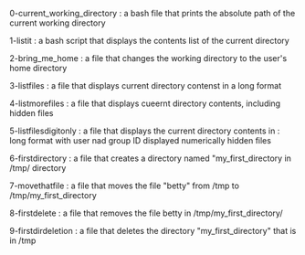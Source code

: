 0-current_working_directory : a bash file that prints the absolute path of the current working directory

1-listit : a bash script that displays the contents list of the current directory

2-bring_me_home : a file that changes the working directory to the user's home directory

3-listfiles : a file that displays current directory contenst in a long format

4-listmorefiles : a file that displays cueernt directory contents, including hidden files

5-listfilesdigitonly : a file that displays the current directory contents in : 
	long format
	with user nad group ID displayed numerically
	hidden files

6-firstdirectory : a file that creates a directory named "my_first_directory in /tmp/ directory

7-movethatfile : a file that moves the file "betty" from /tmp to /tmp/my_first_directory

8-firstdelete : a file that removes the file betty in /tmp/my_first_directory/

9-firstdirdeletion : a file that deletes the directory "my_first_directory" that is in /tmp


